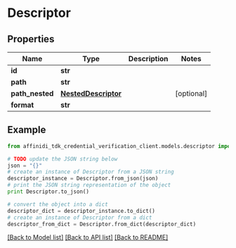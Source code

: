 # Descriptor

## Properties

| Name            | Type                                        | Description | Notes      |
| --------------- | ------------------------------------------- | ----------- | ---------- |
| **id**          | **str**                                     |             |
| **path**        | **str**                                     |             |
| **path_nested** | [**NestedDescriptor**](NestedDescriptor.md) |             | [optional] |
| **format**      | **str**                                     |             |

## Example

```python
from affinidi_tdk_credential_verification_client.models.descriptor import Descriptor

# TODO update the JSON string below
json = "{}"
# create an instance of Descriptor from a JSON string
descriptor_instance = Descriptor.from_json(json)
# print the JSON string representation of the object
print Descriptor.to_json()

# convert the object into a dict
descriptor_dict = descriptor_instance.to_dict()
# create an instance of Descriptor from a dict
descriptor_from_dict = Descriptor.from_dict(descriptor_dict)
```

[[Back to Model list]](../README.md#documentation-for-models) [[Back to API list]](../README.md#documentation-for-api-endpoints) [[Back to README]](../README.md)
